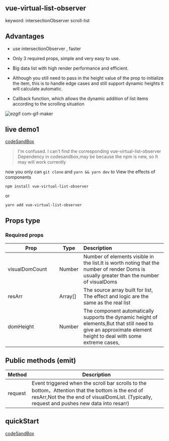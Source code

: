 ## vue-virtual-list-observer

keyword: intersectionObserver scroll-list

## Advantages

* use intersectionObserver , faster 

* Only 3 required props, simple and very easy to use.

* Big data list with high render performance and efficient.

* Although you still need to pass in the height value of the prop to initialize the item, this is to handle edge cases and still support dynamic heights it will calculate automatic.

* Callback function, which allows the dynamic addition of list items according to the scrolling situation



![ezgif com-gif-maker](https://user-images.githubusercontent.com/68687740/164702061-80e813e4-232b-4345-a2d3-00fe61ab019a.gif)

## live demo1
[codeSandBox](https://codesandbox.io/s/youthful-thompson-xetg84)
> I'm confused. I can't find the corresponding vue-virtual-list-observer Dependency in codesandbox,may be because the npm is new, so It may  will work currently 

now you only can `git clone` and `yarn && yarn dev` to View the effects of components
```
npm install vue-virtual-list-observer 
```

or

```
yarn add vue-virtual-list-observer
```

## Props type

### Required props

| **&nbsp;&nbsp;&nbsp;&nbsp;&nbsp;&nbsp;&nbsp;&nbsp;&nbsp;&nbsp;&nbsp;&nbsp;&nbsp;Prop&nbsp;&nbsp;&nbsp;&nbsp;&nbsp;&nbsp;&nbsp;&nbsp;&nbsp;&nbsp;&nbsp;&nbsp;&nbsp;** | **Type** | **Description**                                              |
| ------------------------------------------------------------ | -------- | :----------------------------------------------------------- |
| visualDomCount                                               | Number   | Number of elements visible in the list.It is worth noting that the number of render Doms is usually greater than the number of visualDoms |
| resArr                                                       | Array[]  | The source array built for list, The effect and logic are the same as the real list |
| domHeight                                                    | Number   | The component automatically supports the dynamic height of elements,But that still need to give an approximate element height to deal with some extreme cases, |

## Public methods (emit)

| Method  | Description                                                  |
| :------ | ------------------------------------------------------------ |
| request | Event triggered when the scroll bar scrolls to the bottom，Attention that the bottom is the end of resArr,Not the the end of visualDomList.             (Typically, request and pushes new data into resarr) |

## quickStart

[codeSandBox](https://codesandbox.io/s/youthful-thompson-xetg84)